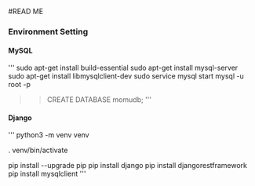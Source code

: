 #READ ME

### Environment Setting

#### MySQL

'''
sudo apt-get install build-essential
sudo apt-get install mysql-server
sudo apt-get install libmysqlclient-dev
sudo service mysql start
mysql -u root -p
>> CREATE DATABASE momudb;
'''

#### Django

'''
python3 -m venv venv

. venv/bin/activate

pip install --upgrade pip
pip install django
pip install djangorestframework
pip install mysqlclient
'''